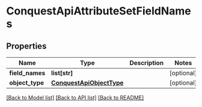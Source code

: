# ConquestApiAttributeSetFieldNames

## Properties
Name | Type | Description | Notes
------------ | ------------- | ------------- | -------------
**field_names** | **list[str]** |  | [optional] 
**object_type** | [**ConquestApiObjectType**](ConquestApiObjectType.md) |  | [optional] 

[[Back to Model list]](../README.md#documentation-for-models) [[Back to API list]](../README.md#documentation-for-api-endpoints) [[Back to README]](../README.md)


